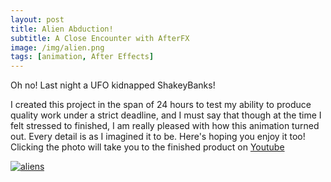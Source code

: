```yaml
---
layout: post
title: Alien Abduction!
subtitle: A Close Encounter with AfterFX
image: /img/alien.png
tags: [animation, After Effects]
---
```

Oh no! Last night a UFO kidnapped ShakeyBanks! 

I created this project in the span of 24 hours to test my ability to produce quality work under a strict deadline, and I must say that though at the time I felt stressed to finished, I am really pleased with how this animation turned out. Every detail is as I imagined it to be. Here's hoping you enjoy it too! Clicking the photo will take you to the finished product on [Youtube](https://youtu.be/wNwOEFcaNSY)

[![aliens](https://i.imgur.com/VH9haJ9.png)](https://youtu.be/wNwOEFcaNSY "Alien Abduction!")
